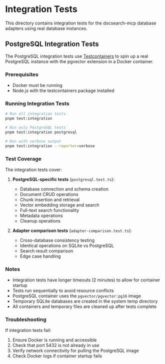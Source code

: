 # Integration Tests

This directory contains integration tests for the docsearch-mcp database adapters using real database instances.

## PostgreSQL Integration Tests

The PostgreSQL integration tests use [Testcontainers](https://testcontainers.com/) to spin up a real PostgreSQL instance with the pgvector extension in a Docker container.

### Prerequisites

- Docker must be running
- Node.js with the testcontainers package installed

### Running Integration Tests

```bash
# Run all integration tests
pnpm test:integration

# Run only PostgreSQL tests
pnpm test:integration postgresql

# Run with verbose output
pnpm test:integration --reporter=verbose
```

### Test Coverage

The integration tests cover:

1. **PostgreSQL-specific tests** (`postgresql.test.ts`):
   - Database connection and schema creation
   - Document CRUD operations
   - Chunk insertion and retrieval
   - Vector embedding storage and search
   - Full-text search functionality
   - Metadata operations
   - Cleanup operations

2. **Adapter comparison tests** (`adapter-comparison.test.ts`):
   - Cross-database consistency testing
   - Identical operations on SQLite vs PostgreSQL
   - Search result comparison
   - Edge case handling

### Notes

- Integration tests have longer timeouts (2 minutes) to allow for container startup
- Tests run sequentially to avoid resource conflicts
- PostgreSQL container uses the `pgvector/pgvector:pg16` image
- Temporary SQLite databases are created in the system temp directory
- All containers and temporary files are cleaned up after tests complete

### Troubleshooting

If integration tests fail:

1. Ensure Docker is running and accessible
2. Check that port 5432 is not already in use
3. Verify network connectivity for pulling the PostgreSQL image
4. Check Docker logs if container startup fails
